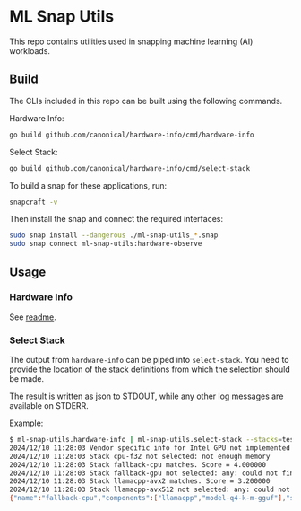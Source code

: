 # ML Snap Utils

This repo contains utilities used in snapping machine learning (AI) workloads.

## Build

The CLIs included in this repo can be built using the following commands.

Hardware Info:

```bash
go build github.com/canonical/hardware-info/cmd/hardware-info
```

Select Stack:

```bash
go build github.com/canonical/hardware-info/cmd/select-stack
```

To build a snap for these applications, run:

```bash
snapcraft -v
```

Then install the snap and connect the required interfaces:

```bash
sudo snap install --dangerous ./ml-snap-utils_*.snap
sudo snap connect ml-snap-utils:hardware-observe 
```

## Usage

### Hardware Info

See [readme](cmd/hardware-info/README.md).

### Select Stack

The output from `hardware-info` can be piped into `select-stack`.
You need to provide the location of the stack definitions from which the selection should be made.

The result is written as json to STDOUT, while any other log messages are available on STDERR.

Example:

```bash
$ ml-snap-utils.hardware-info | ml-snap-utils.select-stack --stacks=test_data/stacks/
2024/12/10 11:28:03 Vendor specific info for Intel GPU not implemented
2024/12/10 11:28:03 Stack cpu-f32 not selected: not enough memory
2024/12/10 11:28:03 Stack fallback-cpu matches. Score = 4.000000
2024/12/10 11:28:03 Stack fallback-gpu not selected: any: could not find a required device
2024/12/10 11:28:03 Stack llamacpp-avx2 matches. Score = 3.200000
2024/12/10 11:28:03 Stack llamacpp-avx512 not selected: any: could not find a required device
{"name":"fallback-cpu","components":["llamacpp","model-q4-k-m-gguf"],"score":4}
```